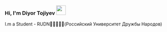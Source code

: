### Hi, I'm Diyor Tojiyev <img src="https://media.giphy.com/media/hvRJCLFzcasrR4ia7z/giphy.gif" width="30px">
 
 I.m a Student - RUDN📖👨‍💻👨‍🎓(Российский Университет Дружбы Народов)
